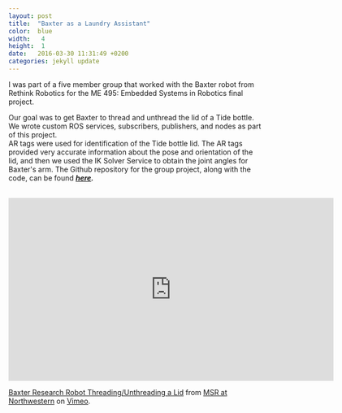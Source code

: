 ```yaml
---
layout: post
title:  "Baxter as a Laundry Assistant"
color:  blue
width:   4 
height:  1
date:   2016-03-30 11:31:49 +0200
categories: jekyll update
---
```


I was part of a five member group that worked with the Baxter robot from Rethink Robotics for the ME 495: Embedded Systems in Robotics final project.
<br>

Our goal was to get Baxter to thread and unthread the lid of a Tide bottle. We wrote custom ROS services, subscribers, publishers, and nodes as part of this project. 
<br>
AR tags were used for identification of the Tide bottle lid. The AR tags provided very accurate information about the pose and orientation of the lid, and then we used the IK Solver Service to obtain the joint angles for Baxter's arm. The Github repository for the group project, along with the code, can be found <i><b>[here](https://github.com/am2512/baxter_final_project).</b></i>

<br>

<iframe src="https://player.vimeo.com/video/246549829" width="640" height="360" frameborder="0" webkitallowfullscreen mozallowfullscreen allowfullscreen></iframe>
<p><a href="https://vimeo.com/246549829">Baxter Research Robot Threading/Unthreading a Lid</a> from <a href="https://vimeo.com/numsr">MSR at Northwestern</a> on <a href="https://vimeo.com">Vimeo</a>.</p>
